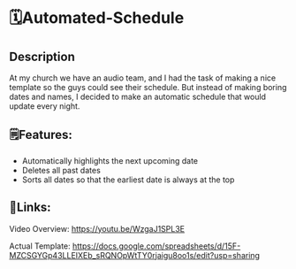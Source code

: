 <h1>🗓️Automated-Schedule</h1>

<h2>Description</h2>
At my church we have an audio team, and I had the task of making a nice template so the guys could see their schedule. 
But instead of making boring dates and names, I decided to make an automatic schedule that would update every night.

<h2>🗒️Features:</h2>

- Automatically highlights the next upcoming date
- Deletes all past dates
- Sorts all dates so that the earliest date is always at the top

<h2>🔗Links:</h2>

Video Overview: https://youtu.be/WzgaJ1SPL3E

Actual Template: https://docs.google.com/spreadsheets/d/15F-MZCSGYGp43LLEIXEb_sRQNOpWtTY0rjaigu8oo1s/edit?usp=sharing
